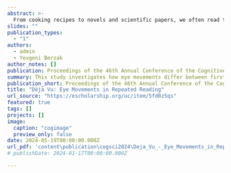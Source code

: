 ```yaml
---
abstract: >-
  From cooking recipes to novels and scientific papers, we often read the same text more than once. How do our eye movements in repeated reading differ from first reading? In this work, we examine this question at scale with L1 English readers via standard eye-movement measures and their sensitivity to linguistic word properties. We analyze consecutive and non-consecutive repeated reading, in ordinary and information-seeking reading regimes. We find sharp and robust reading facilitation effects in repeated reading, and characterize their modulation by the reading regime, the presence of intervening textual material, and the relevance of the information to the task across the two readings. Finally, we examine individual differences in repeated reading effects and find that their magnitude interacts with reading speed, but not with reading proficiency. Our work extends prior findings, providing a detailed empirical picture of repeated reading which could inform future models of eye movements in reading.
slides: ""
publication_types:
  - "1"
authors:
  - admin
  - Yevgeni Berzak
author_notes: []
publication: Proceedings of the 46th Annual Conference of the Cognitive Science Society
summary: This study investigates how eye movements differ between first and repeated readings, revealing significant facilitation effects influenced by reading goals, intervening text, and task relevance, with these effects varying by reading speed but not proficiency.
publication_short: Proceedings of the 46th Annual Conference of the Cognitive Science Society
title: "Déjà Vu: Eye Movements in Repeated Reading"
url_source: "https://escholarship.org/uc/item/5fd0z5qs"
featured: true
tags: []
projects: []
image:
  caption: "cogimage"
  preview_only: false
date: 2024-05-19T00:00:00.000Z
url_pdf: 'content\publication\cogsci2024\Deja_Vu_-_Eye_Movements_in_Repeated_Reading_Meiri_Berzak.pdf'
# publishDate: 2024-01-17T00:00:00.000Z

---
```

